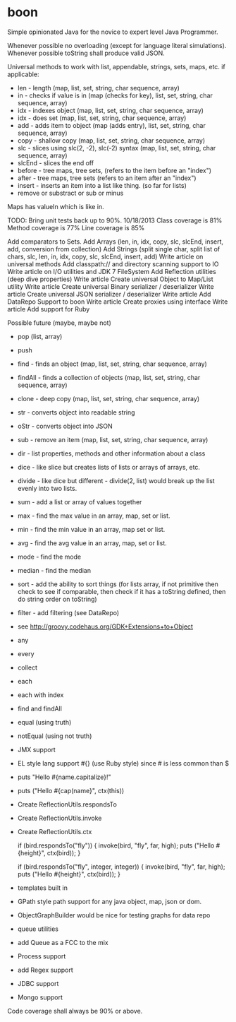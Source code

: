 boon
====

Simple opinionated Java for the novice to expert level Java Programmer.

Whenever possible no overloading (except for language literal simulations).
Whenever possible toString shall produce valid JSON.

Universal methods to work with list, appendable, strings, sets, maps, etc. if applicable:

* len   - length (map, list, set, string, char sequence, array)
* in    - checks if value is in (map (checks for key), list, set, string, char sequence, array)
* idx   - indexes object (map, list, set, string, char sequence, array)
* idx   - does set (map, list, set, string, char sequence, array)
* add   - adds item to object (map (adds entry), list, set, string, char sequence, array)
* copy  - shallow copy (map, list, set, string, char sequence, array)
* slc   - slices using slc(2, -2), slc(-2) syntax (map, list, set, string, char sequence, array)
* slcEnd - slices the end off
* before - tree maps, tree sets, (refers to the item before an "index")
* after -  tree maps, tree sets (refers to an item after an "index")
* insert - inserts an item into a list like thing. (so far for lists)
* remove or substract or sub or minus

Maps has valueIn which is like in.

TODO:
Bring unit tests back up to 90%.
10/18/2013
Class coverage is 81%
Method coverage is 77%
Line coverage is 85%

Add comparators to Sets.
Add Arrays (len, in, idx, copy, slc, slcEnd, insert, add, conversion from collection)
Add Strings (split single char, split list of chars, slc, len, in, idx, copy, slc, slcEnd, insert, add)
Write article on universal methods
Add classpath:// and directory scanning support to IO
Write article on I/O utilities and JDK 7 FileSystem
Add Reflection utilities (deep dive properties)
Write article
Create universal Object to Map/List utility
Write article
Create universal Binary serializer / deserializer
Write article
Create universal JSON serializer / deserializer
Write article
Add DataRepo Support to boon
Write article
Create proxies using interface
Write article
Add support for Ruby




Possible future   (maybe, maybe not)
* pop (list, array)
* push
* find - finds an object (map, list, set, string, char sequence, array)
* findAll - finds a collection of objects (map, list, set, string, char sequence, array)
* clone - deep copy (map, list, set, string, char sequence, array)
* str - converts object into readable string
* oStr - converts object into JSON
* sub - remove an item (map, list, set, string, char sequence, array)
* dir - list properties, methods and other information about a class
* dice - like slice but creates lists of lists or arrays of arrays, etc.
* divide - like dice but different - divide(2, list) would break up the list evenly into two lists.
* sum - add a list or array of values together
* max - find the max value in an array, map, set or list.
* min - find the min value in an array, map set or list.
* avg - find the avg value in an array, map, set or list.
* mode - find the mode
* median - find the median
* sort - add the ability to sort things (for lists array, if not primitive then
               check to see if comparable, then check if it has a toString defined,
               then do string order on toString)
* filter - add filtering (see DataRepo)
* see http://groovy.codehaus.org/GDK+Extensions+to+Object
* any
* every
* collect
* each
* each with index
* find and findAll
* equal (using truth)
* notEqual (using not truth)
* JMX support
* EL style lang support #{} (use Ruby style) since # is less common than $
* puts "Hello #{name.capitalize}!"
* puts ("Hello #{cap(name}", ctx(this))
* Create ReflectionUtils.respondsTo
* Create ReflectionUtils.invoke
* Create ReflectionUtils.ctx

    if (bird.respondsTo("fly")) {
        invoke(bird, "fly", far, high);
        puts ("Hello #{height}", ctx(bird));
    }

    if (bird.respondsTo("fly", integer, integer)) {
        invoke(bird, "fly", far, high);
        puts ("Hello #{height}", ctx(bird));
    }


* templates built in
* GPath style path support for any java object, map, json or dom.
* ObjectGraphBuilder would be nice for testing graphs for data repo
* queue utilities
* add Queue as a FCC to the mix
* Process support
* add Regex support
* JDBC support
* Mongo support



Code coverage shall always be 90% or above.
